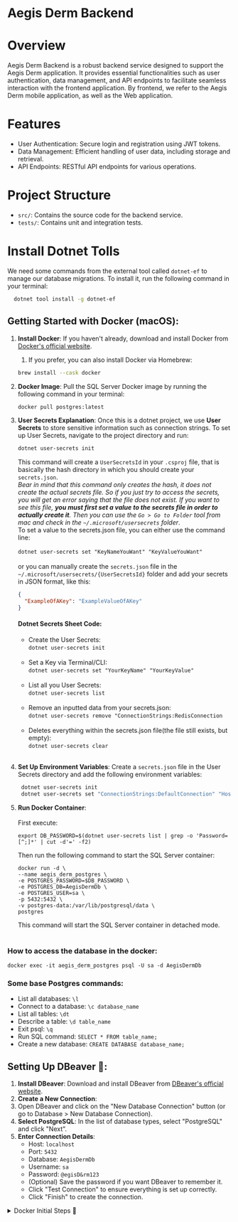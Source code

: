 # Aegis Derm Backend

# Overview
Aegis Derm Backend is a robust backend service designed to support the Aegis Derm application. It provides essential functionalities such as user authentication, data management, and API endpoints to facilitate seamless interaction with the frontend application.
By frontend, we refer to the Aegis Derm mobile application, as well as the Web application.

# Features
- User Authentication: Secure login and registration using JWT tokens.
- Data Management: Efficient handling of user data, including storage and retrieval.
- API Endpoints: RESTful API endpoints for various operations.

# Project Structure
- `src/`: Contains the source code for the backend service.
- `tests/`: Contains unit and integration tests.

# Install Dotnet Tolls 
We need some commands from the external tool called `dotnet-ef` to manage our database migrations. To install it, run the following command in your terminal:
```bash
  dotnet tool install -g dotnet-ef
```

## Getting Started with Docker (macOS):
1. **Install Docker**: If you haven't already, download and install Docker from [Docker's official website](https://www.docker.com/products/docker-desktop).
   1. If you prefer, you can also install Docker via Homebrew:
   ```bash
   brew install --cask docker
   ```
2. **Docker Image**: Pull the SQL Server Docker image by running the following command in your terminal:
   ```bash
   docker pull postgres:latest
   ```
3. **User Secrets Explanation**: Once this is a dotnet project, we use **User Secrets** to store sensitive information such as connection strings. To set up User Secrets, navigate to the project directory and run:
   ```bash
   dotnet user-secrets init
   ```
   This command will create a `UserSecretsId` in your `.csproj` file, that is basically the hash directory in which you should create your `secrets.json`.<br>
   *Bear in mind that this command only creates the hash, it does not create the actual secrets file. So if you just try to access the secrets, you will get an error saying that the file does not exist.
   If you want to see this file, **you must first set a value to the secrets file in order to actually create it**. Then you can use the `Go > Go to Folder` tool from mac and check in the `~/.microsoft/usersecrets` folder*.<br>
   To set a value to the secrets.json file, you can either use the command line:<br><br>
   `dotnet user-secrets set "KeyNameYouWant" "KeyValueYouWant"`<br><br>
   or you can manually create the `secrets.json` file in the `~/.microsoft/usersecrets/{UserSecretsId}` folder and add your secrets in JSON format, like this:
   ```json
   {
     "ExampleOfAKey": "ExampleValueOfAKey"
   }
   ```
    #### Dotnet Secrets Sheet Code:
      - Create the User Secrets:<br>`dotnet user-secrets init`<br><br>
      - Set a Key via Terminal/CLI:<br>`dotnet user-secrets set "YourKeyName" "YourKeyValue"`<br><br>
      - List all you User Secrets:<br>`dotnet user-secrets list`<br><br>
      - Remove an inputted data from your secrets.json:<br>`dotnet user-secrets remove "ConnectionStrings:RedisConnection`<br><br>
      - Deletes everything within the secrets.json file(the file still exists, but empty):<br>`dotnet user-secrets clear`<br><br>

4. **Set Up Environment Variables**: Create a `secrets.json` file in the User Secrets directory and add the following environment variables:
   ```bash
    dotnet user-secrets init
    dotnet user-secrets set "ConnectionStrings:DefaultConnection" "Host=localhost;Port=5432;Database=AegisDermDb;Username=sa;Password=YourStrong!Passw0rd;"
    ```
5. **Run Docker Container**: <br><br>
   First execute:<br>
   ```
   export DB_PASSWORD=$(dotnet user-secrets list | grep -o 'Password=[^;]*' | cut -d'=' -f2)
   ```
   Then run the following command to start the SQL Server container:
   ```
   docker run -d \
   --name aegis_derm_postgres \
   -e POSTGRES_PASSWORD=$DB_PASSWORD \
   -e POSTGRES_DB=AegisDermDb \
   -e POSTGRES_USER=sa \
   -p 5432:5432 \
   -v postgres-data:/var/lib/postgresql/data \
   postgres
   ```
   This command will start the SQL Server container in detached mode.<br><br>

### How to access the database in the docker:

`docker exec -it aegis_derm_postgres psql -U sa -d AegisDermDb`

### Some base Postgres commands:
- List all databases: `\l`
- Connect to a database: `\c database_name`
- List all tables: `\dt`
- Describe a table: `\d table_name`
- Exit psql: `\q`
- Run SQL command: `SELECT * FROM table_name;`
- Create a new database: `CREATE DATABASE database_name;`

## Setting Up DBeaver 🦫:
1. **Install DBeaver**: Download and install DBeaver from [DBeaver's official website](https://dbeaver.io/download/).
2. **Create a New Connection**:
3. Open DBeaver and click on the "New Database Connection" button (or go to Database > New Database Connection).
4. **Select PostgreSQL**: In the list of database types, select "PostgreSQL" and click "Next".
5. **Enter Connection Details**:
    - Host: `localhost`
    - Port: `5432`
    - Database: `AegisDermDb`
    - Username: `sa`
    - Password: `@egisD&rm123`
    - (Optional) Save the password if you want DBeaver to remember it.
    - Click "Test Connection" to ensure everything is set up correctly.
    - Click "Finish" to create the connection.

<details>
  <summary>Docker Initial Steps 🐳</summary>

#### List all local images
`docker images`

#### List only image IDs
`docker images -q`

#### Remove a specific image
`docker rmi image_name`

#### Remove image by ID
`docker rmi 1a2b3c4d5e6f`

#### Force removal (even if containers are using it)
`docker rmi -f image_name`

#### Run container in interactive mode
`docker run -it ubuntu bash`

#### Run container in background (detached)
`docker run -d nginx`

#### Run with custom name
`docker run --name my_container nginx`

#### Run with port mapping
`docker run -p 8080:80 nginx`

#### Explanation: Host port 8080 → Container port 80

#### Run with environment variables
`docker run -e POSTGRES_PASSWORD=password123 postgres`

#### Run with volume
`docker run -v /host/path:/container/path ubuntu`

#### List running containers
`docker ps`

#### List all containers (including stopped)
`docker ps -a`

#### List only container IDs
`docker ps -q`

#### Stop a container
`docker stop name_or_id`

#### Start a stopped container
`docker start name_or_id`

#### Restart a container
`docker restart name_or_id`

#### Remove a container
`docker rm name_or_id`

#### Force remove running container
`docker rm -f name_or_id`

#### Execute command in running container
`docker exec -it container_name bash`

#### Execute single command
`docker exec container_name ls -la`

#### Copy file from host to container
`docker cp file.txt container_name:/destination/path`

#### Copy file from container to host
`docker cp container_name:/path/file.txt ./`

</details>